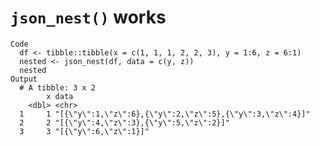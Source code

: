 # `json_nest()` works

    Code
      df <- tibble::tibble(x = c(1, 1, 1, 2, 2, 3), y = 1:6, z = 6:1)
      nested <- json_nest(df, data = c(y, z))
      nested
    Output
      # A tibble: 3 x 2
            x data                                                     
        <dbl> <chr>                                                    
      1     1 "[{\"y\":1,\"z\":6},{\"y\":2,\"z\":5},{\"y\":3,\"z\":4}]"
      2     2 "[{\"y\":4,\"z\":3},{\"y\":5,\"z\":2}]"                  
      3     3 "[{\"y\":6,\"z\":1}]"                                    

